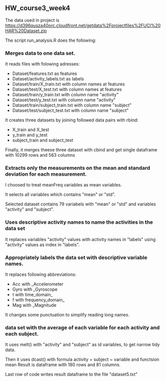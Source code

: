 ## HW_course3_week4

The data used in project is https://d396qusza40orc.cloudfront.net/getdata%2Fprojectfiles%2FUCI%20HAR%20Dataset.zip

The script run_analysis.R does the following:

### Merges data to one data set.
It reads files with folowing adresses:
* Dataset/features.txt as features
* Dataset/activity_labels.txt as labels
* Dataset/train/X_train.txt with column names at features
* Dataset/test/X_test.txt with column names at features
* Dataset/train/y_train.txt with column name "activity"
* Dataset/test/y_test.txt with column name "activity"
* Dataset/train/subject_train.txt with column name "subject"
* Dataset/test/subject_test.txt with column name "subject"

It creates three datasets by joining followed data pairs with rbind:
 * X_train and X_test
 * y_train and y_test
 * subject_train and subject_test 
 
Finally, it merges theese three dataset with cbind and get single dataframe with 10299 rows and 563 columns  

### Extracts only the measurements on the mean and standard deviation for each measurement.
I choosed to treat meanFreq variables as mean variables.

It selects all variables which contains "mean" or "std".

Selected dataset contains 79 variabels with "mean" or "std" and variables "activity" and "subject".

### Uses descriptive activity names to name the activities in the data set
It replaces variables "activity" values with activity names in "labels" using "activity" values as index in "labels".

### Appropriately labels the data set with descriptive variable names.
It replaces following abbreviations: 
* Acc with  _Accelerometer
* Gyro with _Gyroscope
* t with time_domain_
* f with frequency_domain_
* Mag with _Magnitude

It changes some punctuation to simplify reading long names.

### data set with the average of each variable for each activity and each subject.

It uses melt()  with "activity" and "subject" as id variables, to get narrow tidy data.

Then it uses dcast() with formula activity + subject ~ variable and functsion mean
Result is dataframe with 180 rows and 81 columns. 

Last row of code writes result dataframe to the file "dataset5.txt"



